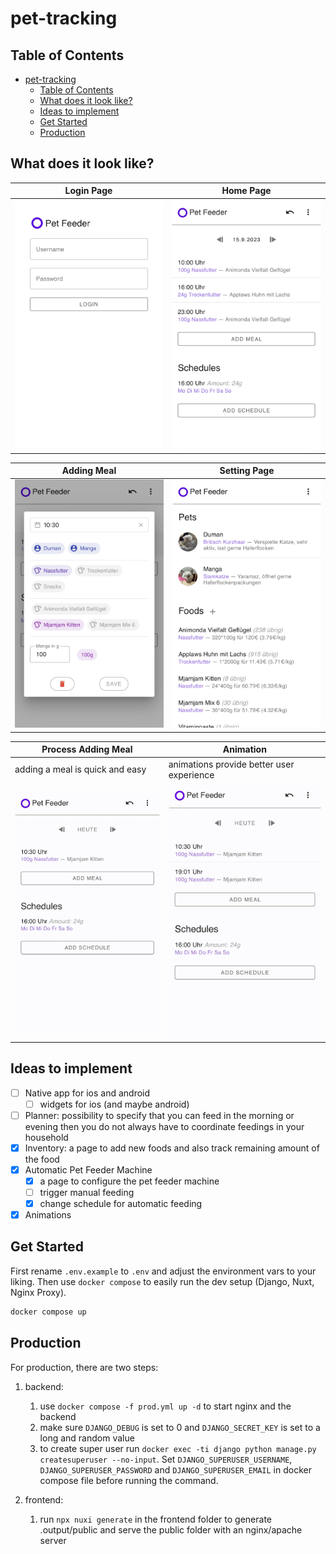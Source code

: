 # pet-tracking

## Table of Contents

- [pet-tracking](#pet-tracking)
  - [Table of Contents](#table-of-contents)
  - [What does it look like?](#what-does-it-look-like)
  - [Ideas to implement](#ideas-to-implement)
  - [Get Started](#get-started)
  - [Production](#production)

## What does it look like?

Login Page                                |  Home Page
------------------------------------------|--------------------------
![Login Picture](demo/00-login.jpg)       |  ![Home Picture](demo/01-homescreen.jpg)

Adding Meal                               |  Setting Page
------------------------------------------|--------------------------
![Adding Meal](demo/02-adding-meal.jpg)   |  ![Setting Page](demo/04-settings.jpg)

Process Adding Meal                       |  Animation
------------------------------------------|--------------------------
adding a meal is quick and easy           |  animations provide better user experience
![Process Meal](demo/adding_meal.gif)     |  ![Animation](demo/animations.gif)
## Ideas to implement

- [ ] Native app for ios and android
  - [ ] widgets for ios (and maybe android)
- [ ] Planner: possibility to specify that you can feed in the morning or evening then you do not always have to coordinate feedings in your household
- [x] Inventory: a page to add new foods and also track remaining amount of the food
- [x] Automatic Pet Feeder Machine
  - [x] a page to configure the pet feeder machine
  - [ ] trigger manual feeding
  - [x] change schedule for automatic feeding
- [x] Animations

## Get Started

First rename `.env.example` to `.env` and adjust the environment vars to your liking.
Then use `docker compose` to easily run the dev setup (Django, Nuxt, Nginx Proxy).

```sh
docker compose up
```

## Production

For production, there are two steps:

1. backend:
   1. use `docker compose -f prod.yml up -d` to start nginx and the backend
   2. make sure `DJANGO_DEBUG` is set to 0 and `DJANGO_SECRET_KEY` is set to a long and random value
   3. to create super user run `docker exec -ti django python manage.py createsuperuser --no-input`. Set `DJANGO_SUPERUSER_USERNAME`, `DJANGO_SUPERUSER_PASSWORD` and `DJANGO_SUPERUSER_EMAIL` in docker compose file before running the command.

2. frontend:
   1. run `npx nuxi generate` in the frontend folder to generate .output/public and serve the public folder with an nginx/apache server
